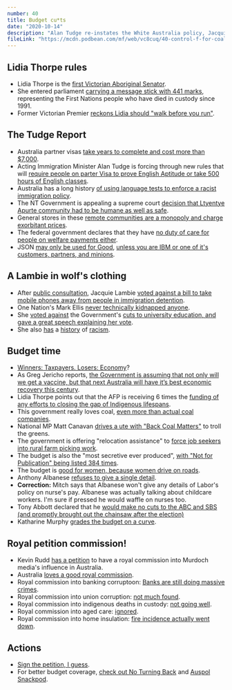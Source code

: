 ```yaml
---
number: 40
title: Budget cu*ts
date: "2020-10-14"
description: "Alan Tudge re-instates the White Australia policy, Jacquie Lambie is a problematic fav, and we pick apart the big themes of this year's Federal budget." 
fileLink: "https://mcdn.podbean.com/mf/web/vc8cuq/40-control-f-for-coal-002.mp3"
---
```


## Lidia Thorpe rules

- Lidia Thorpe is the [first Victorian Aboriginal Senator](https://www.theguardian.com/australia-news/2020/sep/09/lidia-thorpe-victorias-first-aboriginal-senator-urges-end-to-deaths-in-custody-and-mass-incarceration).
- She entered parliament [carrying a message stick with 441 marks](https://twitter.com/lidia__thorpe/status/1313293454038900740), representing the First Nations people who have died in custody since 1991. 
- Former Victorian Premier [reckons Lidia should "walk before you run"](https://twitter.com/jeff_kennett/status/1313441486982148096). 

## The Tudge Report

- Australia partner visas [take years to complete and cost more than $7,000](https://immi.homeaffairs.gov.au/visas/getting-a-visa/visa-listing/partner-onshore). 
- Acting Immigration Minister Alan Tudge is forcing through new rules that will [require people on parter Visa to prove English Aptitude or take 500 hours of English classes](https://www.abc.net.au/news/2020-10-08/500-hours-of-english-classes-required-under-partner-visa-changes/12741714).
- Australia has a long history [of using language tests to enforce a racist immigration policy](https://en.wikipedia.org/wiki/White_Australia_policy).
- The NT Government is appealing a supreme court [decision that Ltyentye Apurte community had to be humane as well as safe](https://www.sbs.com.au/nitv/article/2020/10/09/northern-territory-government-appeal-against-landmark-housing-decision).
- General stores in these [remote communities are a monopoly and charge exorbitant prices](https://www.abc.net.au/news/2020-07-11/remote-community-food-price-inquiry-details-rotten-meat/12441976).
- The federal government declares that they have [no duty of care for people on welfare payments either](https://www.crikey.com.au/2020/02/19/voter-trust-duty-of-care/).
- JSON [may only be used for Good](https://www.json.org/license.html), [unless you are IBM or one of it's customers, partners, and minions](https://wonko.com/post/jsmin-isnt-welcome-on-google-code).

## A Lambie in wolf's clothing

- After [public consultation](https://thenewdaily.com.au/news/2020/09/14/jacqui-lambie-poll-refugee-bill/), Jacquie Lambie [voted against a bill to take mobile phones away from people in immigration detention](https://www.theguardian.com/australia-news/2020/oct/02/jacqui-lambie-sinks-coalition-plan-to-ban-mobile-phone-access-in-immigration-detention).
- One Nation's Mark Ellis [never technically kidnapped anyone](https://www.theguardian.com/australia-news/2017/apr/26/one-nation-candidate-mark-ellis-allegedly-threatened-to-kill-employee).
- She [voted against](https://www.sbs.com.au/news/controversial-university-funding-reforms-pass-the-senate-but-changes-await-final-nod) the Government's [cuts to university education, and gave a great speech explaining her vote](https://twitter.com/JacquiLambie/status/1313949072559013888?s=20).
- She also [has](https://www.dailymail.co.uk/news/article-2793537/jacqui-lambie-says-slogan-woolworths-singlet-accused-racism-did-not-far-saying-don-t-love-deported.html) a [history](https://www.dailymail.co.uk/tvshowbiz/article-6585451/Im-Celebs-Richard-Reid-brands-campmate-Jacqui-Lambie-disgustingly-racist-bigot.html) of [racism](https://www.smh.com.au/entertainment/tv-and-radio/qa-muslim-leaders-demand-apology-from-abc-over-jacqui-lambies-racist-views-20170214-gud0e1.html).

## Budget time

- [Winners: Taxpayers. Losers: Economy](https://www.abc.net.au/news/2020-10-06/coronavirus-federal-budget-2020-winners-and-losers/12684802)?
- As Greg Jericho reports, [the Government is assuming that not only will we get a vaccine, but that next Australia will have it’s best economic recovery this century](https://www.theguardian.com/australia-news/grogonomics/2020/oct/07/australian-budget-2020-the-six-charts-that-matter-for-the-post-covid-recovery).
- Lidia Thorpe points out that the AFP is receiving 6 times the [funding of any efforts to closing the gap of Indigenous lifespans](https://twitter.com/lidia__thorpe/status/1313986095818784769). 
- This government really loves coal, [even more than actual coal companies](https://www.nqxt.com.au/what-we-do/).
- National MP Matt Canavan [drives a ute with "Back Coal Matters"](https://www.abc.net.au/news/2020-10-09/senator-defends-black-coal-matters-car-sticker-social-post/12747482) to troll the greens.
- The government is offering "relocation assistance" to [force job seekers into rural farm picking work](https://www.thesaturdaypaper.com.au/news/economy/2020/10/10/budget-2020-does-little-the-vulnerable/160224840010544?cb=1602381631).
- The budget is also the "most secretive ever produced", [with "Not for Publication" being listed 384 times](https://www.theguardian.com/australia-news/2020/oct/09/australian-federal-budget-found-to-be-the-most-secretive-ever-produced).
- The budget is [good for women, because women drive on roads](https://twitter.com/MThistlethwaite/status/1314034819274170368).
- Anthony Albanese [refuses to give a single detail](https://twitter.com/abc730/status/1314339798044139520).
- **Correction:** Mitch says that Albanese won't give any details of Labor's policy on nurse's pay. Albanese was actually talking about childcare workers. I'm sure if pressed he would waffle on nurses too.
- Tony Abbott declared that he [would make no cuts to the ABC and SBS](https://www.sbs.com.au/news/no-cuts-to-the-abc-or-sbs-abbott) [(and promptly brought out the chainsaw after the election)](https://www.theguardian.com/australia-news/2014/dec/01/tony-abbott-admits-he-broke-abc-cuts-promise-and-says-buck-stops-with-me)
- Katharine Murphy [grades the budget on a curve](https://www.theguardian.com/australia-news/2020/oct/06/australia-2020-after-a-bastard-of-a-year-the-coalition-unveils-a-federal-budget-of-heroic-optimism-but-will-it-work).

## Royal petition commission!

- Kevin Rudd [has a petition](https://twitter.com/MrKRudd/status/1314697819945492480) to have a royal commission into Murdoch media's influence in Australia.
- Australia [loves a good royal commission](https://en.wikipedia.org/wiki/List_of_Australian_royal_commissions).
- Royal commission into banking corruptoon: [Banks are still doing massive crimes](https://www.abc.net.au/radionational/programs/backgroundbriefing/fincen-files-banks-crime/12678814).
- Royal commission into union corruption: [not much found](https://theconversation.com/sorting-the-gems-from-the-dung-in-the-royal-commission-on-union-corruption-57202).
- Royal commission into indigenous deaths in custody: [not going well](https://www.theguardian.com/australia-news/2020/jun/06/aboriginal-deaths-in-custody-434-have-died-since-1991-new-data-shows).
- Royal commission into aged care: [ignored](https://www.abc.net.au/news/2020-10-01/aged-care-royal-commission-coronavirus-richard-colbeck/12716608).
- Royal commission into home insulation: [fire incidence actually went down](https://www.theaustralian.com.au/business/business-spectator/news-story/will-rationality-prevail-over-pink-batt-hysteria/8c72ebebeca083e1e05585cf5e43e2a0). 

## Actions

- [Sign the petition, I guess](https://www.aph.gov.au/petition_list?id=EN1938).
- For better budget coverage, [check out No Turning Back](http://noturningback.tv/) and [Auspol Snackpod](https://auspolsnackpod.podbean.com/e/069-nice/).
